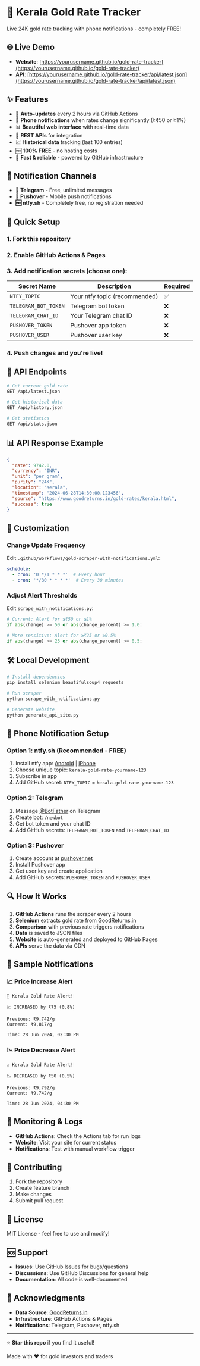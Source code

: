 # 🥇 Kerala Gold Rate Tracker

Live 24K gold rate tracking with phone notifications - completely FREE!

## 🌐 Live Demo
- **Website**: [https://yourusername.github.io/gold-rate-tracker](https://yourusername.github.io/gold-rate-tracker)
- **API**: [https://yourusername.github.io/gold-rate-tracker/api/latest.json](https://yourusername.github.io/gold-rate-tracker/api/latest.json)

## ✨ Features

- 🔄 **Auto-updates** every 2 hours via GitHub Actions
- 📱 **Phone notifications** when rates change significantly (≥₹50 or ≥1%)
- 📊 **Beautiful web interface** with real-time data
- 🔌 **REST APIs** for integration
- 📈 **Historical data** tracking (last 100 entries)
- 🆓 **100% FREE** - no hosting costs
- 🚀 **Fast & reliable** - powered by GitHub infrastructure

## 📱 Notification Channels

- **📱 Telegram** - Free, unlimited messages
- **🔔 Pushover** - Mobile push notifications
- **🆓 ntfy.sh** - Completely free, no registration needed

## 🚀 Quick Setup

### 1. Fork this repository
### 2. Enable GitHub Actions & Pages
### 3. Add notification secrets (choose one):

| Secret Name | Description | Required |
|-------------|-------------|----------|
| `NTFY_TOPIC` | Your ntfy topic (recommended) | ✅ |
| `TELEGRAM_BOT_TOKEN` | Telegram bot token | ❌ |
| `TELEGRAM_CHAT_ID` | Your Telegram chat ID | ❌ |
| `PUSHOVER_TOKEN` | Pushover app token | ❌ |
| `PUSHOVER_USER` | Pushover user key | ❌ |

### 4. Push changes and you're live!

## 📡 API Endpoints

```bash
# Get current gold rate
GET /api/latest.json

# Get historical data
GET /api/history.json

# Get statistics
GET /api/stats.json
```

## 📊 API Response Example

```json
{
  "rate": 9742.0,
  "currency": "INR",
  "unit": "per gram",
  "purity": "24K",
  "location": "Kerala",
  "timestamp": "2024-06-28T14:30:00.123456",
  "source": "https://www.goodreturns.in/gold-rates/kerala.html",
  "success": true
}
```

## 🔧 Customization

### Change Update Frequency
Edit `.github/workflows/gold-scraper-with-notifications.yml`:

```yaml
schedule:
  - cron: '0 */1 * * *'  # Every hour
  - cron: '*/30 * * * *'  # Every 30 minutes
```

### Adjust Alert Thresholds
Edit `scrape_with_notifications.py`:

```python
# Current: Alert for ≥₹50 or ≥1%
if abs(change) >= 50 or abs(change_percent) >= 1.0:

# More sensitive: Alert for ≥₹25 or ≥0.5%
if abs(change) >= 25 or abs(change_percent) >= 0.5:
```

## 🛠️ Local Development

```bash
# Install dependencies
pip install selenium beautifulsoup4 requests

# Run scraper
python scrape_with_notifications.py

# Generate website
python generate_api_site.py
```

## 📱 Phone Notification Setup

### Option 1: ntfy.sh (Recommended - FREE)

1. Install ntfy app: [Android](https://play.google.com/store/apps/details?id=io.heckel.ntfy) | [iPhone](https://apps.apple.com/us/app/ntfy/id1625396347)
2. Choose unique topic: `kerala-gold-rate-yourname-123`
3. Subscribe in app
4. Add GitHub secret: `NTFY_TOPIC` = `kerala-gold-rate-yourname-123`

### Option 2: Telegram

1. Message [@BotFather](https://t.me/BotFather) on Telegram
2. Create bot: `/newbot`
3. Get bot token and your chat ID
4. Add GitHub secrets: `TELEGRAM_BOT_TOKEN` and `TELEGRAM_CHAT_ID`

### Option 3: Pushover

1. Create account at [pushover.net](https://pushover.net)
2. Install Pushover app
3. Get user key and create application
4. Add GitHub secrets: `PUSHOVER_TOKEN` and `PUSHOVER_USER`

## 🔍 How It Works

1. **GitHub Actions** runs the scraper every 2 hours
2. **Selenium** extracts gold rate from GoodReturns.in
3. **Comparison** with previous rate triggers notifications
4. **Data** is saved to JSON files
5. **Website** is auto-generated and deployed to GitHub Pages
6. **APIs** serve the data via CDN

## 🎯 Sample Notifications

### 📈 Price Increase Alert
```
🚨 Kerala Gold Rate Alert!

📈 INCREASED by ₹75 (0.8%)

Previous: ₹9,742/g
Current: ₹9,817/g

Time: 28 Jun 2024, 02:30 PM
```

### 📉 Price Decrease Alert
```
⚠️ Kerala Gold Rate Alert!

📉 DECREASED by ₹50 (0.5%)

Previous: ₹9,792/g
Current: ₹9,742/g

Time: 28 Jun 2024, 04:30 PM
```

## 🔄 Monitoring & Logs

- **GitHub Actions**: Check the Actions tab for run logs
- **Website**: Visit your site for current status
- **Notifications**: Test with manual workflow trigger

## 🤝 Contributing

1. Fork the repository
2. Create feature branch
3. Make changes
4. Submit pull request

## 📜 License

MIT License - feel free to use and modify!

## 🆘 Support

- **Issues**: Use GitHub Issues for bugs/questions
- **Discussions**: Use GitHub Discussions for general help
- **Documentation**: All code is well-documented

## 🎉 Acknowledgments

- **Data Source**: [GoodReturns.in](https://www.goodreturns.in)
- **Infrastructure**: GitHub Actions & Pages
- **Notifications**: Telegram, Pushover, ntfy.sh

---

⭐ **Star this repo** if you find it useful!

Made with ❤️ for gold investors and traders